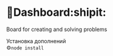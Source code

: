 # :pencil:Dashboard:shipit:  
Board for creating and solving problems  
  
Установка дополнений  
⚙```node install```
